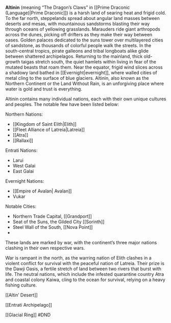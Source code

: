 **Altinin** (meaning “The Dragon’s Claws” in [[Prime Draconic (Language)|Prime Draconic]]) is a harsh land of searing heat and frigid cold. To the far north, steppelands spread about angular land masses between deserts and mesas, with mountainous sandstorms blasting their way through oceans of yellowing grasslands. Marauders ride giant arthropods across the dunes, picking off drifters as they make their way between oases. Golden palaces dedicated to the suns tower over multilayered cities of sandstone, as thousands of colorful people walk the streets. In the south-central tropics, pirate galleons and tribal longboats alike glide between shattered archipelagos. Returning to the mainland, thick old-growth taigas stretch south, the quiet hamlets within living in fear of the mutated beasts that roam them. Near the equator, frigid wind slices across a shadowy land bathed in [[Evernight|evernight]], where walled cities of metal cling to the surface of blue glaciers. Altinin, also known as the Northern Continent or the Land Without Rain, is an unforgiving place where water is gold and trust is everything.


Altinin contains many individual nations, each with their own unique cultures and peoples. The notable few have been listed below:

Northern Nations:
* [[Kingdom of Saint Elith|Elith]]
* [[Fleet Alliance of Latreia|Latreia]]
* [[Atra]]
* [[Rallaxi]]

Entrati Nations:
* Larui
* West Galai
* East Galai

Evernight Nations:
* [[Empire of Avalan| Avalan]]
* Vukar

Notable Cities:
* Northern Trade Capital, [[Grandport]]
* Seat of the Suns, the Gilded City [[Sorinth]]
* Steel Wall of the South, [[Nova Point]]
* 

These lands are marked by war, with the continent’s three major nations clashing in their own respective wars. 

War is rampant in the north, as the warring nation of Elith clashes in a violent conflict for survival with the peaceful nation of Latreia. Their prize is the Dawji Oasis, a fertile stretch of land between two rivers that burst with life. The neutral nations, which include the infested quarantine country Atra and coastal colony Kaiwa, cling to the ocean for survival, relying on a heavy fishing culture.

[[Altin’ Desert]]

[[Entrati Archipelago]]

[[Glacial Ring]]
#DND         